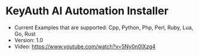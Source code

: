 # KeyAuth AI Automation Installer
- Current Examples that are supported: Cpp, Python, Php, Perl, Ruby, Lua, Go, Rust
- Version: 1.0
- Video: https://www.youtube.com/watch?v=5Ny0n0lXzg4
